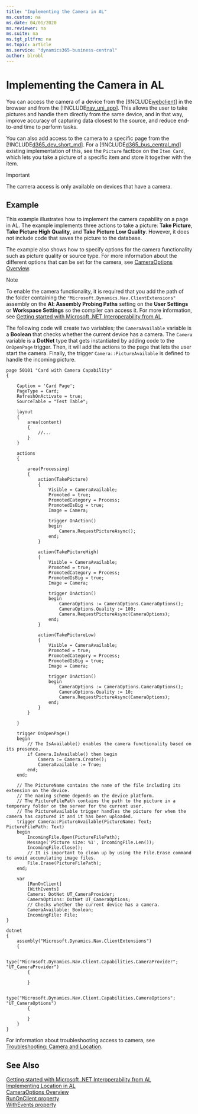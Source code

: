 ```yaml
---
title: "Implementing the Camera in AL"
ms.custom: na
ms.date: 04/01/2020
ms.reviewer: na
ms.suite: na
ms.tgt_pltfrm: na
ms.topic: article
ms.service: "dynamics365-business-central"
author: blrobl
---
```


# Implementing the Camera in AL
You can access the camera of a device from the [!INCLUDE[webclient](includes/webclient.md)] in the browser and from the [!INCLUDE[nav_uni_app](includes/nav_uni_app_md.md)]. This allows the user to take pictures and handle them directly from the same device, and in that way, improve accuracy of capturing data closest to the source, and reduce end-to-end time to perform tasks. 

You can also add access to the camera to a specific page from the [!INCLUDE[d365_dev_short_md](includes/d365_dev_short_md.md)]. For a [!INCLUDE[d365_bus_central_md](includes/d365_bus_central_md.md)] existing implementation of this, see the `Picture` factbox on the `Item Card`, which lets you take a picture of a specific item and store it together with the item.  
  
> [!IMPORTANT]  
> The camera access is only available on devices that have a camera. 

## Example

This example illustrates how to implement the camera capability on a page in AL. The example implements three actions to take a picture: **Take Picture**, **Take Picture High Quality**, and **Take Picture Low Quality**. However, it does not include code that saves the picture to the database.

The example also shows how to specify options for the camera functionality such as picture quality or source type. For more information about the different options that can be set for the camera, see [CameraOptions Overview](devenv-Camera-options.md). 

> [!NOTE]
> To enable the camera functionality, it is required that you add the path of the folder containing the `"Microsoft.Dynamics.Nav.ClientExtensions"` assembly on the **Al: Assembly Probing Paths** setting on the **User Settings** or **Workspace Settings** so the compiler can access it. For more information, see [Getting started with Microsoft .NET Interoperability from AL](devenv-get-started-call-dotnet-from-al.md).

The following code will create two variables; the `CameraAvailable` variable is a **Boolean** that checks whether the current device has a camera. The `Camera` variable is a **DotNet** type that gets instantiated by adding code to the `OnOpenPage` trigger. Then, it will add the actions to the page that lets the user start the camera. Finally, the trigger `Camera::PictureAvailable` is defined to handle the incoming picture.  

```
page 50101 "Card with Camera Capability"
{

    Caption = 'Card Page';
    PageType = Card;
    RefreshOnActivate = true;
    SourceTable = "Test Table";

    layout
    {
        area(content)
        {
            //...
        }
    }

    actions
    {
        
        area(Processing)
        {
            action(TakePicture)
            {
                Visible = CameraAvailable;
                Promoted = true;
                PromotedCategory = Process;
                PromotedIsBig = true;
                Image = Camera;

                trigger OnAction()
                begin
                    Camera.RequestPictureAsync();
                end;
            }

            action(TakePictureHigh)
            {
                Visible = CameraAvailable;
                Promoted = true;
                PromotedCategory = Process;
                PromotedIsBig = true;
                Image = Camera;

                trigger OnAction()
                begin
                    CameraOptions := CameraOptions.CameraOptions();
                    CameraOptions.Quality := 100;
                    Camera.RequestPictureAsync(CameraOptions);
                end;
            }

            action(TakePictureLow)
            {
                Visible = CameraAvailable;
                Promoted = true;
                PromotedCategory = Process;
                PromotedIsBig = true;
                Image = Camera;

                trigger OnAction()
                begin
                    CameraOptions := CameraOptions.CameraOptions();
                    CameraOptions.Quality := 10;
                    Camera.RequestPictureAsync(CameraOptions);
                end;
            }
        }

    }

    trigger OnOpenPage()
    begin
        // The IsAvailable() enables the camera functionality based on its presence.
        if Camera.IsAvailable() then begin
            Camera := Camera.Create();
            CameraAvailable := True;
        end;
    end;

    // The PictureName contains the name of the file including its extension on the device. 
    // The naming scheme depends on the device platform. 
    // The PictureFilePath contains the path to the picture in a temporary folder on the server for the current user.
    // The PictureAvailable trigger handles the picture for when the camera has captured it and it has been uploaded.
    trigger Camera::PictureAvailable(PictureName: Text; PictureFilePath: Text) 
    begin
        IncomingFile.Open(PictureFilePath);
        Message('Picture size: %1', IncomingFile.Len());
        IncomingFile.Close();
        // It is important to clean up by using the File.Erase command to avoid accumulating image files.
        File.Erase(PictureFilePath);
    end;

    var
        [RunOnClient]
        [WithEvents]
        Camera: DotNet UT_CameraProvider;
        CameraOptions: DotNet UT_CameraOptions;
        // Checks whether the current device has a camera.
        CameraAvailable: Boolean;
        IncomingFile: File;
}

dotnet
{
    assembly("Microsoft.Dynamics.Nav.ClientExtensions")
    {

        type("Microsoft.Dynamics.Nav.Client.Capabilities.CameraProvider"; "UT_CameraProvider")
        {

        }

        type("Microsoft.Dynamics.Nav.Client.Capabilities.CameraOptions"; "UT_CameraOptions")
        {

        }
    }
}

```

For information about troubleshooting access to camera, see [Troubleshooting: Camera and Location](/dynamics365/business-central/ui-troubleshooting-camera-location).

## See Also  

[Getting started with Microsoft .NET Interoperability from AL](devenv-get-started-call-dotnet-from-al.md)  
[Implementing Location in AL](devenv-implement-location-al.md)  
[CameraOptions Overview](devenv-Camera-options.md)  
[RunOnClient property](properties/devenv-runonclient-property.md)  
[WithEvents property](properties/devenv-withevents-property.md) 
